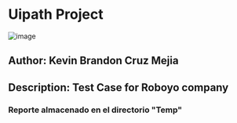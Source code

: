 # Uipath Project
![image](https://user-images.githubusercontent.com/105969460/188360158-5b1d9d22-779c-44d4-aeff-3d0706a0d850.png)
## Author: Kevin Brandon Cruz Mejia
## Description: Test Case for Roboyo company
### Reporte almacenado en el directorio "Temp"
